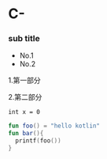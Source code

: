 # C-
### sub title

* No.1
* No.2

1.第一部分

2.第二部分

`int x = 0`

```kotlin
fun foo() = "hello kotlin"
fun bar(){
  printf(foo())
}
```


